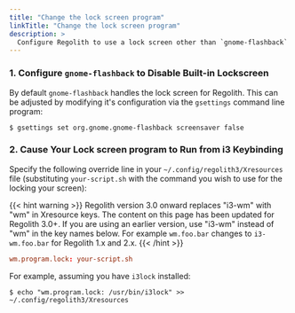 ```yaml
---
title: "Change the lock screen program"
linkTitle: "Change the lock screen program"
description: >
  Configure Regolith to use a lock screen other than `gnome-flashback`
---
```


### 1. Configure `gnome-flashback` to Disable Built-in Lockscreen

By default `gnome-flashback` handles the lock screen for Regolith. This can be adjusted by modifying it's configuration via the `gsettings` command line program:

```console
$ gsettings set org.gnome.gnome-flashback screensaver false
```

### 2. Cause Your Lock screen program to Run from i3 Keybinding

Specify the following override line in your `~/.config/regolith3/Xresources` file (substituting `your-script.sh` with the command you wish to use for the locking your screen):

{{< hint warning >}}
Regolith version 3.0 onward replaces "i3-wm" with "wm" in Xresource keys.  The content on this page has been updated for Regolith 3.0+.  If you are using an earlier version, use "i3-wm" instead of "wm" in the key names below.  For example `wm.foo.bar` changes to `i3-wm.foo.bar` for Regolith 1.x and 2.x.
{{< /hint >}}

```toml
wm.program.lock: your-script.sh
```

For example, assuming you have `i3lock` installed:

```console
$ echo "wm.program.lock: /usr/bin/i3lock" >> ~/.config/regolith3/Xresources
```
